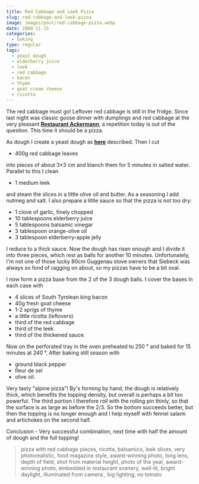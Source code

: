 ```yaml
---
title: Red Cabbage and Leek Pizza
slug: red-cabbage-and-leek-pizza
image: images/post/red-cabbage-pizza.webp
date: 2009-11-15
categories: 
  - baking
type: regular
tags: 
  - yeast dough
  - elderberry juice
  - leek
  - red cabbage
  - bacon
  - thyme
  - goat cream cheese
  - ricotta
---
```


The red cabbage must go! Leftover red cabbage is still in the fridge. Since last night was classic goose dinner with dumplings and red cabbage at the very pleasant **[Restaurant Ackermann](https://restaurant-ackermann.de/)**, a repetition today is out of the question. This time it should be a pizza. 

As dough I create a yeast dough as **[here](../001-11-08-pecorino-olive-breadsticks)** described. Then I cut

* 400g red cabbage leaves

into pieces of about 3\*3 cm and blanch them for 5 minutes in salted water. Parallel to this I clean

* 1 medium leek

and steam the slices in a little olive oil and butter. As a seasoning I add nutmeg and salt. I also prepare a little sauce so that the pizza is not too dry:

* 1 clove of garlic, finely chopped 
* 10 tablespoons elderberry juice 
* 5 tablespoons balsamic vinegar 
* 3 tablespoon orange-olive oil 
* 3 tablespoon elderberry-apple jelly

I reduce to a thick sauce. Now the dough has risen enough and I divide it into three pieces, which rest as balls for another 10 minutes. Unfortunately, I'm not one of those lucky 80cm Guggenau stove owners that Siebeck was always so fond of ragging on about, so my pizzas have to be a bit oval.

I now form a pizza base from the 2 of the 3 dough balls. I cover the bases in each case with

* 4 slices of South Tyrolean king bacon 
* 40g fresh goat cheese 
* 1-2 sprigs of thyme 
* a little ricotta (leftovers)
* third of the red cabbage 
* third of the leek 
* third of the thickened sauce.

Now on the perforated tray in the oven preheated to 250 ° and baked for 15 minutes at 240 °. After baking still season with

* ground black pepper
* fleur de sel
* olive oil.

Very tasty "alpine pizza"! By's forming by hand, the dough is relatively thick, which benefits the topping density, but overall is perhaps a bit too powerful. The third portion I therefore roll with the rolling pin thinly, so that the surface is as large as before the 2/3. So the bottom succeeds better, but then the topping is no longer enough and I help myself with fennel salami and artichokes on the second half.

Conclusion - Very successful combination, next time with half the amount of dough and the full topping!

> pizza with red cabbage pieces, ricotta, balsamico, leek slices, very photorealistic, food magazine style, award-winning photo, long lens, depth of field, shot from material height, photo of the year, award-winning photo, embedded in restaurant scenery, well-lit, bright daylight, illuminated from camera , big lighting, no tomato
